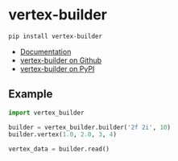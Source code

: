 # vertex-builder

```sh
pip install vertex-builder
```

- [Documentation](https://vertex-builder.readthedocs.io/)
- [vertex-builder on Github](https://github.com/cprogrammer1994/vertex-builder)
- [vertex-builder on PyPI](https://pypi.org/project/vertex-builder/)

## Example

```py
import vertex_builder

builder = vertex_builder.builder('2f 2i', 10)
builder.vertex(1.0, 2.0, 3, 4)

vertex_data = builder.read()
```
